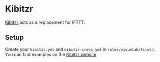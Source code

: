 # Kibitzr

[Kibitzr](https://kibitzr.github.io/) acts as a replacement for IFTTT.

## Setup

Create your `kibitzr.yml` and `kibitzr-creds.yml` in `roles/vivumlab/files/`.
You can find examples on the [Kibitzr website](https://kibitzr.github.io/).
